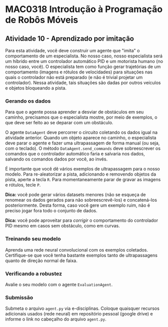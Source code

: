 # MAC0318 Introdução à Programação de Robôs Móveis

## Atividade 10 - Aprendizado por imitação

Para esta atividade, você deve construir um agente que "imita" o comportamento de um especialista.
No nosso caso, nosso especialista será um híbrido entre um controlador automático PID e um
motorista humano (no nosso caso, você). O especialista tem como função gerar trajetórias de um comportamento (imagens e
rótulos de velocidades) para situações nas quais o controlador não está preparado (e não é trivial projetar um controlador). 
Nessa atividade, tais situações são dadas por outros veículos e objetos bloqueando a pista.

### Gerando os dados

Para que o agente possa aprender a desviar de obstáculos em seu caminho, precisamos que o especialista mostre, por meio de exemplos, o que deve ser feito ao se deparar com um obstáculo.

O agente `DataAgent` deve percorrer o circuito coletando os dados igual na atividade anterior.
Quando um objeto aparece no caminho, o especialista deve parar o agente e fazer uma ultrapassagem
de forma manual (ou seja, com o teclado). O método `DataAgent.send_commands` deve sobreescrever os
comandos que o controlador automático faria e salvaria nos dados, salvando os comandos dados por
você, ao invés.

É importante que você dê vários exemplos de ultrapassagem para o nosso modelo. Para re-aleatorizar
a pista, adicionando e removendo objetos da pista, aperte a tecla `R`. Para momentaneamente parar
de gravar as imagens e rótulos, tecle `P`.

**Dica:** você pode gerar vários datasets menores (não se esqueça de renomear os dados gerados para
não sobreescrevê-los) e concatená-los posteriormente. Desta forma, caso você gere um exemplo ruim,
não é preciso jogar fora todo o conjunto de dados.

**Dica:** você pode aproveitar para _corrigir_ o comportamento do controlador PID mesmo em casos sem obstáculo, como em curvas.

### Treinando seu modelo

Aprenda uma rede neural convolucional com os exemplos coletados. Certifique-se que você tenha
bastante exemplos tanto de ultrapassagens quanto de direção normal de faixa.

### Verificando a robustez

Avalie o seu modelo com o agente `EvaluationAgent`.

### Submissão

Submeta o arquivo `agent.py` via e-disciplinas. Coloque quaisquer recursos adicionais usados (rede neural) em repositório pessoal (google drive) e informe o link no cabeçalho do arquivo `agent.py`.
